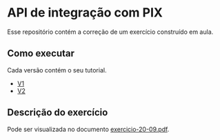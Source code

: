 # API de integração com PIX

Esse repositório contém a correção de um exercício construído em aula.

## Como executar

Cada versão contém o seu tutorial.

- [V1](/v1/)
- [V2]()

## Descrição do exercício

Pode ser visualizada no documento [exercicio-20-09.pdf](docs/exercicio-20-09.pdf).
